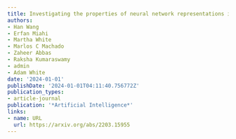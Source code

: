 ```yaml
---
title: Investigating the properties of neural network representations in reinforcement learning
authors:
- Han Wang
- Erfan Miahi
- Martha White
- Marlos C Machado
- Zaheer Abbas
- Raksha Kumaraswamy
- admin
- Adam White
date: '2024-01-01'
publishDate: '2024-01-01T04:11:40.756772Z'
publication_types:
- article-journal
publication: '*Artificial Intelligence*'
links:
- name: URL
  url: https://arxiv.org/abs/2203.15955
---
```

